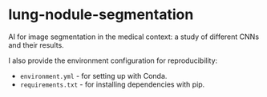 # lung-nodule-segmentation
AI for image segmentation in the medical context: a study of different CNNs and their results.

I also provide the environment configuration for reproducibility:
* ``environment.yml`` - for setting up with Conda. 
* ``requirements.txt`` - for installing dependencies with pip.